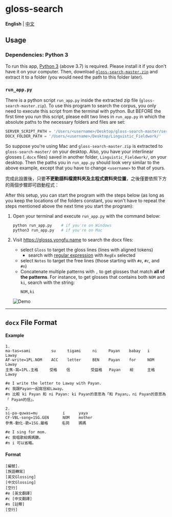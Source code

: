 # gloss-search

**English** | [中文](./README.md)

## Usage

### Dependencies: Python 3

To run this app, [Python 3](https://www.python.org/downloads/) (above 3.7) is required. Please install it if you don't have it on your computer.
Then, download [`gloss-search-master.zip`](https://github.com/liao961120/gloss-search/archive/master.zip) and extract it to a folder (you would need the path to this folder later).

### `run_app.py`

There is a python script `run_app.py` inside the extracted zip file (`gloss-search-master.zip`). To use this program to search the corpus, you only need to execute this script from the terminal with python. But BEFORE the first time you run this script, please edit two lines in `run_app.py` in which the absolute paths to the necessary folders and files are set:

```python
SERVER_SCRIPT_PATH = '/Users/<username>/Desktop/gloss-search-master/server.py'  # path to server.py in 
DOCX_FOLDER_PATH = '/Users/<username>/Desktop/Linguistic_Fieldwork/'            # path to folder of docx files
```

So suppose you're using Mac and `gloss-search-master.zip` is extracted to `gloss-search-master/` on your desktop. Also, you have your interlinear glosses (`.docx` files) saved in another folder, `Linguistic_Fieldwork/`, on your desktop. Then the paths you in `run_app.py` should look very similar to the above example, except that you have to change `<username>` to that of yours.


完成此設置後，只要**不更動語料檔資料夾及主程式資料夾位置**，之後僅要依照下方的兩個步驟即可啟動程式：

After this setup, you can start the program with the steps below (as long as you keep the locations of the folders constant, you won't have to repeat the steps mentioned above the next time you start the program):

1. Open your terminal and execute `run_app.py` with the command below:

    ```bash
    python run_app.py    # if you're on Windows
    python3 run_app.py   # if you're on Mac
    ```

1. Visit <https://glosss.yongfu.name> to search the docx files:

    - select `Gloss` to target the gloss lines (lines with aligned tokens)
        - search with [regular expression](https://en.wikipedia.org/wiki/Regular_expression) with `RegEx` selected
    - select `Notes` to target the free lines (those starting with `#e`, `#c`, and `#n`)
    - Concatenate multiple patterns with `,` to get glosses that match **all of the patterns**. For instance, to get glosses that contains both `NOM` and `ki`, search with the string:
        ```
        NOM,ki
        ```
    
    ![Demo](https://img.yongfu.name/gif/gloss-search-min.gif)

---

## `docx` File Format

#### Example

```
1.
ma-tas=sami         su     tigami     ni     Payan    babay   i    Laway
AF-write=1PL.NOM    ACC    letter     BEN    Payan    for     NOM  Laway
主焦-寫=1PL.主格     受格    信         受益格   Payan    給      主格  Laway

#e I write the letter to Laway with Payan.  
#c 我跟Payan一起寫信給Laway。   
#n 比較 ki Payan 和 ni Payan: ki Payan的意思為「和 Payan」，ni Payan的意思為「 Payan的信」。

2.
si-pa-quwas=mu           i      yaya
CF-VBL-song=1SG.GEN      NOM    mother
參焦-動化-歌=1SG.屬格      名詞    媽媽
 
#e I sing for mom.
#c 我唱歌給媽媽聽。
#n i 可以省略。
```

#### Format

```
[編號].
[族語轉寫]
[英文Glossing]
[中文Glossing]
[空行]
#e [英文翻譯]
#c [中文翻譯]
#n [註釋]
[空行]
```
